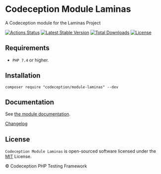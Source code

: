 # Codeception Module Laminas

A Codeception module for the Laminas Project

[![Actions Status](https://github.com/Codeception/module-laminas/workflows/CI/badge.svg)](https://github.com/Codeception/module-laminas/actions)
[![Latest Stable Version](https://poser.pugx.org/codeception/module-laminas/v/stable)](https://github.com/Codeception/module-laminas/releases)
[![Total Downloads](https://poser.pugx.org/codeception/module-laminas/downloads)](https://packagist.org/packages/codeception/module-laminas)
[![License](https://poser.pugx.org/codeception/module-laminas/license)](/LICENSE)

## Requirements

* `PHP 7.4` or higher.

## Installation

```
composer require "codeception/module-laminas" --dev
```

## Documentation

See [the module documentation](https://codeception.com/docs/modules/Laminas).

[Changelog](https://github.com/Codeception/module-laminas/releases)

## License

`Codeception Module Laminas` is open-sourced software licensed under the [MIT](/LICENSE) License.

© Codeception PHP Testing Framework
